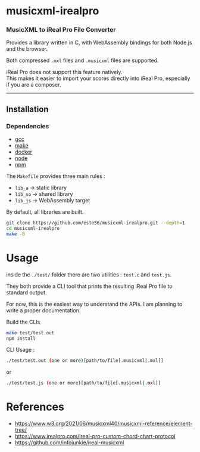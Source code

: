 # musicxml-irealpro
### MusicXML to iReal Pro File Converter
Provides a library written in C, with WebAssembly bindings for both Node.js and the browser.

Both compressed `.mxl` files and `.musicxml` files are supported.

iReal Pro does not support this feature natively.  
This makes it easier to import your scores directly into iReal Pro, especially if you are a composer.

---

## Installation

### Dependencies
* [gcc](https://gcc.gnu.org/)
* [make](https://en.wikipedia.org/wiki/Make_(software))
* [docker](https://www.docker.com/)
* [node](https://nodejs.org/en)
* [npm](https://www.npmjs.com/)

The `Makefile` provides three main rules :  
- `lib_a` → static library  
- `lib_so` → shared library  
- `lib_js` → WebAssembly target  

By default, all libraries are built.

```bash
git clone https://github.com/este36/musicxml-irealpro.git --depth=1
cd musicxml-irealpro
make -B
```
# Usage

inside the `./test/` folder there are two utilities : `test.c` and `test.js`. 

They both provide a CLI tool that prints the resulting iReal Pro file to standard output.

For now, this is the easiest way to understand the APIs. I am planning to write a proper documentation.

Build the CLIs
```bash
make test/test.out
npm install
```
CLI Usage :
```bash
./test/test.out (one or more)[path/to/file[.musicxml|.mxl]] 
```
or 
```bash
./test/test.js (one or more)[path/to/file[.musicxml|.mxl]]
```
# References

* https://www.w3.org/2021/06/musicxml40/musicxml-reference/element-tree/
* https://www.irealpro.com/ireal-pro-custom-chord-chart-protocol
* https://github.com/infojunkie/ireal-musicxml
